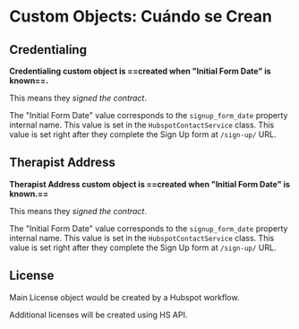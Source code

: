 # Custom Objects: Cuándo se Crean

## Credentialing

**Credentialing custom object is ==created when "Initial Form Date" is known==.**

This means they *signed the contract*.

 The "Initial Form Date" value corresponds to the `signup_form_date` property internal name.  This value is set in the `HubspotContactService` class. This value is set right after they complete the Sign Up form at `/sign-up/` URL.

## Therapist Address

**Therapist Address custom object is ==created when "Initial Form Date" is known.==**

This means they *signed the contract*.

The "Initial Form Date" value corresponds to the `signup_form_date` property internal name.  This value is set in the `HubspotContactService` class. This value is set right after they complete the Sign Up form at `/sign-up/` URL.

## License

Main License object would be created by a Hubspot workflow.

Additional licenses will be created using HS API.
